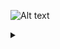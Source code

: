 ![Alt text](https://g.gravizo.com/source/layer1?https%3A%2F%2Fraw.githubusercontent.com%2Fboncheolgu%2Fasset%2Fmaster%2Fmobilenet_v1.md) 


<details> <summary></summary>
layer1
digraph DAG {
  rankdir=TB;
  conv1 [	
  label = "{{<Input>Input|<Filter>Filter|<Bias>Bias}|{Convolution\lname : conv14\lInput : i8[S:0.0235 O:-128][0.000,6.000]\<1 x 1 x 1 x 1024\>\lFilter : i8[S:0.0050 O:-55][-0.363,0.904]\<1001 x 1 x 1 x 1024\>\lBias : i32[S:0.0001 O:0][-250970.000,250970.000]\<1001\>\lKernels : [1, 1]\lStrides : [1, 1]\lPads : [0, 0, 0, 0]\lGroup : 1\lusers : 1\lResult : i8[S:0.1661 O:-62][-10.963,31.393]\<1 x 1 x 1 x 1001\>\l}|{<Result>Result}}"	
  shape = "record"	
  style="filled,rounded"	
  fillcolor=Thistle1
  penwidth = 2];
}
layer1
</details>
